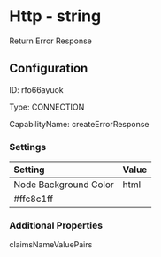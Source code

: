 # Http - string 
Return Error Response
## Configuration
ID:  rfo66ayuok

Type: CONNECTION 

CapabilityName: createErrorResponse

### Settings
| Setting | Value  |
| :------------------------ | ---------------------------------------- |
| Node Background Color | html 
#ffc8c1ff | 






### Additional Properties
claimsNameValuePairs
```
```





